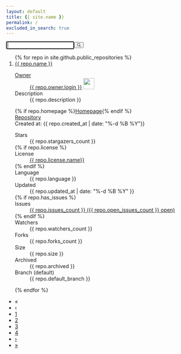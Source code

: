 ```yaml
---
layout: default
title: {{ site.name }}
permalink: /
excluded_in_search: true
---
```

<div class="right-panel">
<div id="searchbox"><div class="ais-SearchBox"><form action="" role="search" class="ais-SearchBox-form" novalidate=""><input class="ais-SearchBox-input" type="search" placeholder="" autofocus="true" autocomplete="off" autocorrect="off" autocapitalize="off" maxlength="512"><button class="ais-SearchBox-submit" type="submit" title="Submit the search query."><svg class="ais-SearchBox-submitIcon" xmlns="http://www.w3.org/2000/svg" width="10" height="10" viewBox="0 0 40 40"> <path d="M26.804 29.01c-2.832 2.34-6.465 3.746-10.426 3.746C7.333 32.756 0 25.424 0 16.378 0 7.333 7.333 0 16.378 0c9.046 0 16.378 7.333 16.378 16.378 0 3.96-1.406 7.594-3.746 10.426l10.534 10.534c.607.607.61 1.59-.004 2.202-.61.61-1.597.61-2.202.004L26.804 29.01zm-10.426.627c7.323 0 13.26-5.936 13.26-13.26 0-7.32-5.937-13.257-13.26-13.257C9.056 3.12 3.12 9.056 3.12 16.378c0 7.323 5.936 13.26 13.258 13.26z"></path> </svg></button><button class="ais-SearchBox-reset" type="reset" title="Clear the search query." hidden=""><svg class="ais-SearchBox-resetIcon" xmlns="http://www.w3.org/2000/svg" viewBox="0 0 20 20" width="10" height="10"> <path d="M8.114 10L.944 2.83 0 1.885 1.886 0l.943.943L10 8.113l7.17-7.17.944-.943L20 1.886l-.943.943-7.17 7.17 7.17 7.17.943.944L18.114 20l-.943-.943-7.17-7.17-7.17 7.17-.944.943L0 18.114l.943-.943L8.113 10z"></path> </svg></button><span class="ais-SearchBox-loadingIndicator" hidden=""><svg class="ais-SearchBox-loadingIcon" width="16" height="16" viewBox="0 0 38 38" xmlns="http://www.w3.org/2000/svg" stroke="#444"> <g fill="none" fillrule="evenodd"> <g transform="translate(1 1)" strokewidth="2"> <circle strokeopacity=".5" cx="18" cy="18" r="18"></circle> <path d="M36 18c0-9.94-8.06-18-18-18"> <animateTransform attributeName="transform" type="rotate" from="0 18 18" to="360 18 18" dur="1s" repeatCount="indefinite"></animateTransform> </path> </g> </g> </svg></span></form></div></div>
<div id="hits"><div><div class="ais-Hits"><ol class="ais-Hits-list">
{% for repo in site.github.public_repositories %}

<li class="ais-Hits-item"><div> <div class="hit-name"> 
<a href="{{ repo.html_url }}" target="_blank">{{ repo.name }} </div> <dl> <dt>Owner</dt><dd> <a href="{{ repo.owner.html_url }}" target="_blank">{{ repo.owner.login }}</a> 
<img src="{{ repo.owner.avatar_url }}" width="30px"></dd> <dt>Description</dt><dd>{{ repo.description }}</dd> </dl> 
<div style=""> {% if repo.homepage %}<a href="{{ repo.homepage }}">Homepage</a>{% endif %} </div>
<div> <a href="{{ repo.html_url }}">Repository </a></div> 
<div style=""> Created at: {{ repo.created_at | date: "%-d %B %Y"}}</div>
<dl><dt>Stars</dt><dd>{{ repo.stargazers_count }}</dd> 
    {% if repo.license %}<dt>License</dt><dd><a href="{{ repo.license.url }}" target="_blank">{{ repo.license.name}}</a></dd>{% endif %}
    <dt>Language</dt><dd>{{ repo.language }}</dd> 
    <dt>Updated</dt><dd> {{ repo.updated_at | date: "%-d %B %Y" }}</dd> 
    {% if repo.has_issues %}<dt>Issues</dt><dd><a href="{{ repo.html_url }}/issues" target="_blank">{{ repo.issues_count }} ({{ repo.open_issues_count }} open)</a></dd>{% endif %}
    <dt>Watchers</dt><dd>{{ repo.watchers_count }}</dd> 
    <dt>Forks</dt><dd>{{ repo.forks_count }}</dd> 
    <dt>Size</dt><dd>{{ repo.size }}</dd> 
    <dt>Archived</dt><dd>{{ repo.archived }}</dd> 
    <dt>Branch (default)</dt><dd>{{ repo.default_branch }}</dd> 
</dl> 
</div></li>

{% endfor %}</ol></div></div></div>
<div id="pagination"><div class="ais-Pagination"><ul class="ais-Pagination-list"><li class="ais-Pagination-item ais-Pagination-item--firstPage ais-Pagination-item--disabled"><span class="ais-Pagination-link">«</span></li><li class="ais-Pagination-item ais-Pagination-item--previousPage ais-Pagination-item--disabled"><span class="ais-Pagination-link">‹</span></li><li class="ais-Pagination-item ais-Pagination-item--page ais-Pagination-item--selected"><a class="ais-Pagination-link" aria-label="1" href="#">1</a></li><li class="ais-Pagination-item ais-Pagination-item--page"><a class="ais-Pagination-link" aria-label="2" href="#">2</a></li><li class="ais-Pagination-item ais-Pagination-item--page"><a class="ais-Pagination-link" aria-label="3" href="#">3</a></li><li class="ais-Pagination-item ais-Pagination-item--page"><a class="ais-Pagination-link" aria-label="4" href="#">4</a></li><li class="ais-Pagination-item ais-Pagination-item--nextPage"><a class="ais-Pagination-link" aria-label="Next" href="#">›</a></li><li class="ais-Pagination-item ais-Pagination-item--lastPage"><a class="ais-Pagination-link" aria-label="Last" href="#">»</a></li></ul></div></div>
    </div>
</div>
